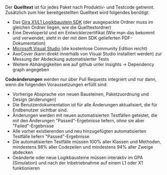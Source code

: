 Der **Quelltext** ist für jedes Paket nach Produktiv- und Testcode getrennt.
Zusätzlich zum hier bereitgestellten Quelltext wird folgendes benötigt:
* Das [Gira X1/L1 Logikbaustein SDK](https://partner.gira.de/service/developer.html)
  (der ausgepackte Ordner muss im gleichen Ordner liegen, wie die Quelltextordner)
* Eine DeveloperId und ein Entwicklerzertifikat (Wie man das bekommt und
  verwendet, steht in der mit dem SDK gelieferten PDF-Dokumentation)
* [Microsoft Visual Studio](https://visualstudio.microsoft.com/de/downloads/)
  (die kostenlose Community Edition reicht)
* AxoCover (kann direkt innerhalb von Visual Studio installiert werden)
  zur Messung der Abdeckung automatisierter Tests
* Weitere Abhängigkeiten wie auf github unter Insights -> Dependency graph
  angegeben

**Codeänderungen** werden nur über Pull Requests integriert und nur dann,
wenn die folgenden Voraussetzungen erfüllt sind:
* Vorherige Absprache von neuen Bausteinen, Paketzuordnung und Design
  (änderungen)
* Die Benutzerdokumentation ist für alle Änderungen aktualisiert, die für
  Endbenutzer sichtbar sind.
* Änderungen werden mit neuen automatisierten Testfällen getestet, die
  _mit_ den Änderungen "Passed"-Ergebnisse liefern, _ohne_ sie aber
  "Failed"-Ergebnisse
* Alle vorher existierenden und neu hinzugefügten automatisierten Testfälle
  liefern "Passed"-Ergebnisse
* Die automatisierten Testfälle müssen 100% aller Klassen und Methoden,
  mindestens 98% aller Codezeilen und mindestens 94% aller Zweige
  abdecken
* Geänderte oder neue Logikbausteine müssen interaktiv im GPA (Simulation)
  und nach der Inbetriebnahme auf einem L1 oder X1 funktionieren
